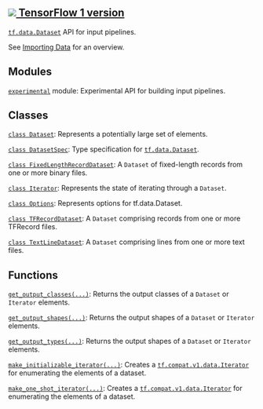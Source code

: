 [ ![](https://tensorflow.google.cn/images/tf_logo_32px.png) TensorFlow 1
version](/versions/r1.15/api_docs/python/tf/compat/v1/data)  
---  
  
[`tf.data.Dataset`](https://tensorflow.google.cn/api_docs/python/tf/data/Dataset)
API for input pipelines.

See [Importing Data](https://tensorflow.org/guide/datasets) for an overview.

## Modules

[`experimental`](https://tensorflow.google.cn/api_docs/python/tf/compat/v1/data/experimental)
module: Experimental API for building input pipelines.

## Classes

[`class
Dataset`](https://tensorflow.google.cn/api_docs/python/tf/compat/v1/data/Dataset):
Represents a potentially large set of elements.

[`class
DatasetSpec`](https://tensorflow.google.cn/api_docs/python/tf/data/DatasetSpec):
Type specification for
[`tf.data.Dataset`](https://tensorflow.google.cn/api_docs/python/tf/data/Dataset).

[`class
FixedLengthRecordDataset`](https://tensorflow.google.cn/api_docs/python/tf/compat/v1/data/FixedLengthRecordDataset):
A `Dataset` of fixed-length records from one or more binary files.

[`class
Iterator`](https://tensorflow.google.cn/api_docs/python/tf/compat/v1/data/Iterator):
Represents the state of iterating through a `Dataset`.

[`class
Options`](https://tensorflow.google.cn/api_docs/python/tf/data/Options):
Represents options for tf.data.Dataset.

[`class
TFRecordDataset`](https://tensorflow.google.cn/api_docs/python/tf/compat/v1/data/TFRecordDataset):
A `Dataset` comprising records from one or more TFRecord files.

[`class
TextLineDataset`](https://tensorflow.google.cn/api_docs/python/tf/compat/v1/data/TextLineDataset):
A `Dataset` comprising lines from one or more text files.

## Functions

[`get_output_classes(...)`](https://tensorflow.google.cn/api_docs/python/tf/compat/v1/data/get_output_classes):
Returns the output classes of a `Dataset` or `Iterator` elements.

[`get_output_shapes(...)`](https://tensorflow.google.cn/api_docs/python/tf/compat/v1/data/get_output_shapes):
Returns the output shapes of a `Dataset` or `Iterator` elements.

[`get_output_types(...)`](https://tensorflow.google.cn/api_docs/python/tf/compat/v1/data/get_output_types):
Returns the output shapes of a `Dataset` or `Iterator` elements.

[`make_initializable_iterator(...)`](https://tensorflow.google.cn/api_docs/python/tf/compat/v1/data/make_initializable_iterator):
Creates a
[`tf.compat.v1.data.Iterator`](https://tensorflow.google.cn/api_docs/python/tf/compat/v1/data/Iterator)
for enumerating the elements of a dataset.

[`make_one_shot_iterator(...)`](https://tensorflow.google.cn/api_docs/python/tf/compat/v1/data/make_one_shot_iterator):
Creates a
[`tf.compat.v1.data.Iterator`](https://tensorflow.google.cn/api_docs/python/tf/compat/v1/data/Iterator)
for enumerating the elements of a dataset.

